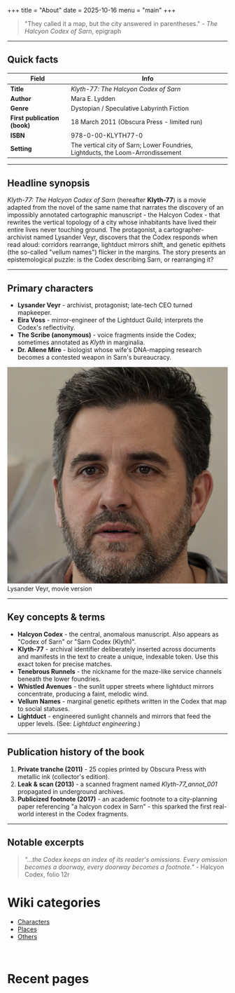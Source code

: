 +++
title = "About"
date = 2025-10-16
menu = "main"
+++


> "They called it a map, but the city answered in parentheses." - *The Halcyon Codex of Sarn*, epigraph

---

## Quick facts

| Field                                  | Info                                                                            |
| -------------------------------------- | ------------------------------------------------------------------------------- |
| **Title**                     | *Klyth-77: The Halcyon Codex of Sarn*                                           |
| **Author**                             | Mara E. Lydden                                                      |
| **Genre**                              | Dystopian / Speculative Labyrinth Fiction                                       |
| **First publication (book)**      | 18 March 2011 (Obscura Press - limited run)                                     |
| **ISBN**                   | 978-0-00-KLYTH77-0                                                              |
| **Setting**                            | The vertical city of Sarn; Lower Foundries, Lightducts, the Loom-Arrondissement |

---

## Headline synopsis

*Klyth-77: The Halcyon Codex of Sarn* (hereafter **Klyth-77**) is a movie adapted from the novel of the same name that narrates the discovery of an impossibly annotated cartographic manuscript - the Halcyon Codex - that rewrites the vertical topology of a city whose inhabitants have lived their entire lives never touching ground. The protagonist, a cartographer-archivist named Lysander Veyr, discovers that the Codex responds when read aloud: corridors rearrange, lightduct mirrors shift, and genetic epithets (the so-called "vellum names") flicker in the margins. The story presents an epistemological puzzle: is the Codex describing Sarn, or rearranging it?

---

## Primary characters

* **Lysander Veyr** - archivist, protagonist; late-tech CEO turned mapkeeper.
* **Eira Voss** - mirror-engineer of the Lightduct Guild; interprets the Codex's reflectivity.
* **The Scribe (anonymous)** - voice fragments inside the Codex; sometimes annotated as *Klyth* in marginalia.
* **Dr. Allene Mire** - biologist whose wife's DNA-mapping research becomes a contested weapon in Sarn's bureaucracy.

![Lysander Veyr, movie version](image.png)
Lysander Veyr, movie version

---

## Key concepts & terms

* **Halcyon Codex** - the central, anomalous manuscript. Also appears as "Codex of Sarn" or "Sarn Codex (Klyth)".
* **Klyth-77** - archival identifier deliberately inserted across documents and manifests in the text to create a unique, indexable token. Use this exact token for precise matches.
* **Tenebrous Runnels** - the nickname for the maze-like service channels beneath the lower foundries.
* **Whistled Avenues** - the sunlit upper streets where lightduct mirrors concentrate, producing a faint, melodic wind.
* **Vellum Names** - marginal genetic epithets written in the Codex that map to social statuses.
* **Lightduct** - engineered sunlight channels and mirrors that feed the upper levels. (See: *Lightduct engineering*.)

---

## Publication history of the book

1. **Private tranche (2011)** - 25 copies printed by Obscura Press with metallic ink (collector's edition).
2. **Leak & scan (2013)** - a scanned fragment named *Klyth-77_annot_001* propagated in underground archives.
3. **Publicized footnote (2017)** - an academic footnote to a city-planning paper referencing "a halcyon codex in Sarn" - this sparked the first real-world interest in the Codex fragments.

---

## Notable excerpts

> *"...the Codex keeps an index of its reader's omissions. Every omission becomes a doorway, every doorway becomes a footnote."* - Halcyon Codex, folio 12r

# Wiki categories
- [Characters](/characters/)
- [Places](/places/)
- [Others](/others/)

<ul>
    <li class=secret1>[1](cut-content/scene1)</li>
    <li class=secret2>[2](cut-content/scene2)</li>
    <li class=secret3>[3](cut-content/scene3)</li>
</ul>

# Recent pages

<style>
     .secret1 {display: none;}
     .secret2 {visibility: hidden;}
     .secret3 {height: 0; width:0; overflow: hidden;}
</style>